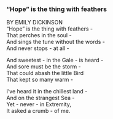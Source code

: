 ### “Hope” is the thing with feathers
BY EMILY DICKINSON  
“Hope” is the thing with feathers -  
That perches in the soul -  
And sings the tune without the words -  
And never stops - at all -  

And sweetest - in the Gale - is heard -  
And sore must be the storm -  
That could abash the little Bird  
That kept so many warm -  

I’ve heard it in the chillest land -  
And on the strangest Sea -  
Yet - never - in Extremity,  
It asked a crumb - of me.  
